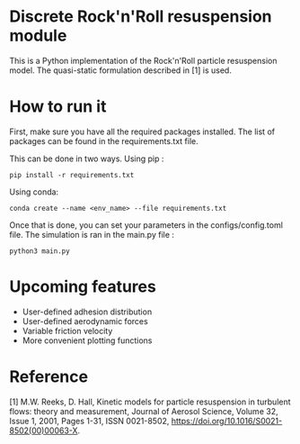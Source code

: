 # Discrete Rock'n'Roll resuspension module

This is a Python implementation of the Rock'n'Roll particle resuspension model. The quasi-static formulation described in
[1] is used. 

# How to run it
First, make sure you have all the required packages installed. The list of packages can be found in the requirements.txt file.

This can be done in two ways. Using pip :

`pip install -r requirements.txt`

Using conda:

`conda create --name <env_name> --file requirements.txt`

Once that is done, you can set your parameters in the configs/config.toml file. The simulation is ran in the main.py file :

`python3 main.py`

# Upcoming features
- User-defined adhesion distribution
- User-defined aerodynamic forces
- Variable friction velocity
- More convenient plotting functions

# Reference
[1] M.W. Reeks, D. Hall,
Kinetic models for particle resuspension in turbulent flows: theory and measurement,
Journal of Aerosol Science,
Volume 32, Issue 1,
2001,
Pages 1-31,
ISSN 0021-8502,
https://doi.org/10.1016/S0021-8502(00)00063-X.

